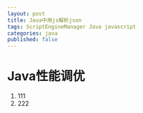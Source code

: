 ```yaml
---
layout: post
title: Java中用js解析json
tags: ScriptEngineManager Java javascript
categories: java
published: false
---
```


# Java性能调优

1. 111
2. 222
